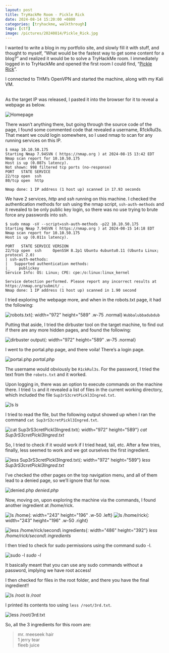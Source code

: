 ```yaml
---
layout: post
title: TryHackMe Room - Pickle Rick
date: 2024-08-14 15:20:00 +0800
categories: [tryhackme, walkthrough]
tags: [ctf]
image: /pictures/20240814/Pickle_Rick.jpg
---
```


I wanted to write a blog in my portfolio site, and slowly fill it with stuff, and thought to myself, “What would be the fastest way to get some content for a blog?” and realized it would be to solve a TryHackMe room. I immediately logged in to TryHackMe and opened the first room I could find, “[Pickle Rick](https://tryhackme.com/r/room/picklerick)”.

I connected to THM’s OpenVPN and started the machine, along with my Kali VM.

<br>
As the target IP was released, I pasted it into the browser for it to reveal a webpage as below.
<!-- insert homepage.png -->

![Homepage](/pictures/20240814/homepage.png)

There wasn’t anything there, but going through the source code of the page, I found some commented code that revealed a username, R1ckRul3s. That meant we could login somewhere, so I used nmap to scan for any running services on this IP.
```
$ nmap 10.10.50.175
Starting Nmap 7.94SVN ( https://nmap.org ) at 2024-08-15 13:42 EDT
Nmap scan report for 10.10.50.175
Host is up (0.087s latency).
Not shown: 998 filtered tcp ports (no-response)
PORT   STATE SERVICE
22/tcp open  ssh
80/tcp open  http

Nmap done: 1 IP address (1 host up) scanned in 17.93 seconds
```

We have 2 services, _http_ and _ssh_ running on this machine. I checked the authentication methods for ssh using the nmap script, `ssh-auth-methods` and it revealed to be only public key login, so there was no use trying to brute force any passwords into ssh.
```
$ sudo nmap -sV --script=ssh-auth-methods -p22 10.10.50.175
Starting Nmap 7.94SVN ( https://nmap.org ) at 2024-08-15 14:18 EDT
Nmap scan report for 10.10.50.175
Host is up (0.011s latency).

PORT   STATE SERVICE VERSION
22/tcp open  ssh     OpenSSH 8.2p1 Ubuntu 4ubuntu0.11 (Ubuntu Linux; protocol 2.0)
| ssh-auth-methods: 
|   Supported authentication methods: 
|_    publickey
Service Info: OS: Linux; CPE: cpe:/o:linux:linux_kernel

Service detection performed. Please report any incorrect results at https://nmap.org/submit/ .
Nmap done: 1 IP address (1 host up) scanned in 1.90 second
```

I tried exploring the webpage more, and when in the robots.txt page, it had the following:
<!-- insert robots_page.png -->

![robots.txt](/pictures/20240814/robots_page.png){: width="972" height="589" .w-75 .normal}
`Wubbalubbadubdub`

Putting that aside, I tried the dirbuster tool on the target machine, to find out if there are any more hidden pages, and found the following:
<!-- insert dirbuster.png -->

![dirbuster output](/pictures/20240814/dirbuster.png){: width="972" height="589" .w-75 .normal}

I went to the portal.php page, and there voila! There’s a login page.
<!-- insert portal.png -->

![portal.php](/pictures/20240814/portal.png)
_portal.php_

The username would obviously be `R1ckRul3s`. For the password, I tried the text from the `robots.txt` and it worked.

Upon logging in, there was an option to execute commands on the machine there. I tried `ls` and it revealed a list of files in the current working directory, which included the file `Sup3rS3cretPickl3Ingred.txt`.
<!-- insert just_ls.png -->

![ls](/pictures/20240814/just_ls.png)
_ls_

I tried to read the file, but the following output showed up when I ran the command `cat Sup3rS3cretPickl3Ingred.txt`.
<!-- insert cat_not_working.png -->

![cat Sup3rS3cretPickl3Ingred.txt](/pictures/20240814/cat_not_working.png){: width="972" height="589"}
_cat Sup3rS3cretPickl3Ingred.txt_

So, I tried to check if it would work if I tried head, tail, etc. After a few tries, finally, less seemed to work and we got ourselves the first ingredient.
<!-- insert first_ingredient.png -->

![less Sup3rS3cretPickl3Ingred.txt](/pictures/20240814/first_ingredient.png){: width="972" height="589"}
_less Sup3rS3cretPickl3Ingred.txt_

I’ve checked the other pages on the top navigation menu, and all of them lead to a denied page, so we’ll ignore that for now.
<!-- insert denied.png -->

![denied.php](/pictures/20240814/denied.png)
_denied.php_

Now, moving on, upon exploring the machine via the commands, I found another ingredient at /home/rick.
<!-- insert ls_home.png -->
<!-- insert ls_home_rick.png -->
<!-- insert second_ingredient.png -->

![ls /home](/pictures/20240814/ls_home.png){: width="243" height="196" .w-50 .left}
![ls /home/rick](/pictures/20240814/ls_home_rick.png){: width="243" height="196" .w-50 .right}

![less /home/rick/second\ ingredients](/pictures/20240814/second_ingredient.png){: width="486" height="392"}
_less /home/rick/second\ ingredients_


I then tried to check for sudo permissions using the command sudo -l.
<!-- insert sudo_l.png -->

![sudo -l](/pictures/20240814/sudo_l.png)
_sudo -l_

It basically meant that you can use any sudo commands without a password, implying we have root access!

I then checked for files in the root folder, and there you have the final ingredient!!
<!-- insert ls_root.png -->

![ls /root](/pictures/20240814/ls_root.png)
_ls /root_

I printed its contents too using `less /root/3rd.txt`.
<!-- insert third_ingredient.png -->

![less /root/3rd.txt](/pictures/20240814/third_ingredient.png)

So, all the 3 ingredients for this room are:
> mr. meeseek hair<br>
> 1 jerry tear<br>
> fleeb juice
